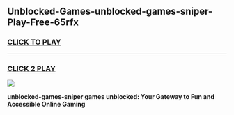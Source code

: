 
## Unblocked-Games-unblocked-games-sniper-Play-Free-65rfx
<h3>
<a href="https://premium76.site?title=unblocked-games-sniper&ref=20A">CLICK TO PLAY</a></h3>
<hr>

<h3>
<a href="https://premium76.site?title=unblocked-games-sniper&ref=20A">CLICK 2 PLAY</a>
  
</h3>

<a href="https://premium76.site?title=unblocked-games-sniper&ref=20A"><img src="https://clearcache.store/games.png"></a>


**unblocked-games-sniper games unblocked: Your Gateway to Fun and Accessible Online Gaming**
